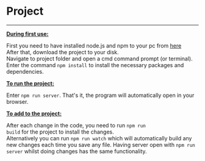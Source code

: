 # Project
----------------------------------------------------
<b><u>During first use:</u></b>

First you need to have installed node.js and npm to your pc from <a href="https://nodejs.org/en/">here</a>  
After that, download the project to your disk.  
Navigate to project folder and open a cmd command prompt (or terminal).  
Enter the command <code>npm install</code> to install the necessary packages and dependencies.

<b><u>To run the project:</u></b>

Enter <code>npm run server</code>. That's it, the program will automatically open in your browser.   

<b><u>To add to the project:</u></b>

After each change in the code, you need to run <code>npm run build</code> for the project to install the changes.  
Alternatively you can run <code>npm run watch</code> which will automatically build any new changes each time you save any file.
Having server open with <code>npm run server</code> whilst doing changes has the same functionality.